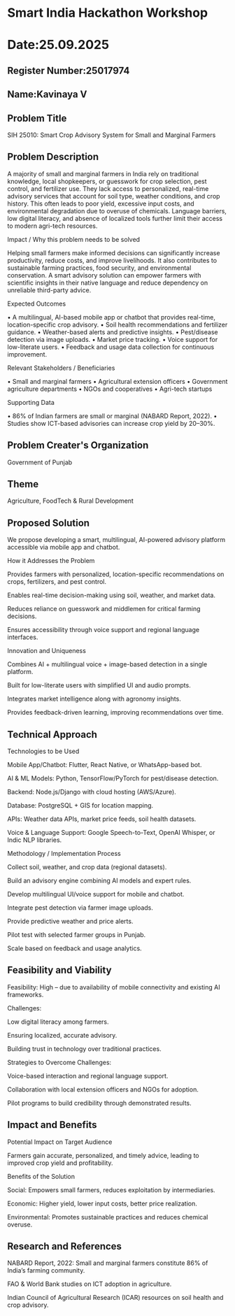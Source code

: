 # Smart India Hackathon Workshop
# Date:25.09.2025
## Register Number:25017974
## Name:Kavinaya V
## Problem Title
SIH 25010: Smart Crop Advisory System for Small and Marginal Farmers
## Problem Description
A majority of small and marginal farmers in India rely on traditional knowledge, local shopkeepers, or guesswork for crop selection, pest control, and fertilizer use. They lack access to personalized, real-time advisory services that account for soil type, weather conditions, and crop history. This often leads to poor yield, excessive input costs, and environmental degradation due to overuse of chemicals. Language barriers, low digital literacy, and absence of localized tools further limit their access to modern agri-tech resources.

Impact / Why this problem needs to be solved

Helping small farmers make informed decisions can significantly increase productivity, reduce costs, and improve livelihoods. It also contributes to sustainable farming practices, food security, and environmental conservation. A smart advisory solution can empower farmers with scientific insights in their native language and reduce dependency on unreliable third-party advice.

Expected Outcomes

• A multilingual, AI-based mobile app or chatbot that provides real-time, location-specific crop advisory.
• Soil health recommendations and fertilizer guidance.
• Weather-based alerts and predictive insights.
• Pest/disease detection via image uploads.
• Market price tracking.
• Voice support for low-literate users.
• Feedback and usage data collection for continuous improvement.

Relevant Stakeholders / Beneficiaries

• Small and marginal farmers
• Agricultural extension officers
• Government agriculture departments
• NGOs and cooperatives
• Agri-tech startups

Supporting Data

• 86% of Indian farmers are small or marginal (NABARD Report, 2022).
• Studies show ICT-based advisories can increase crop yield by 20–30%.

## Problem Creater's Organization
Government of Punjab

## Theme
Agriculture, FoodTech & Rural Development

## Proposed Solution
We propose developing a smart, multilingual, AI-powered advisory platform accessible via mobile app and chatbot.

How it Addresses the Problem

Provides farmers with personalized, location-specific recommendations on crops, fertilizers, and pest control.

Enables real-time decision-making using soil, weather, and market data.

Reduces reliance on guesswork and middlemen for critical farming decisions.

Ensures accessibility through voice support and regional language interfaces.

Innovation and Uniqueness

Combines AI + multilingual voice + image-based detection in a single platform.

Built for low-literate users with simplified UI and audio prompts.

Integrates market intelligence along with agronomy insights.

Provides feedback-driven learning, improving recommendations over time.

## Technical Approach
Technologies to be Used

Mobile App/Chatbot: Flutter, React Native, or WhatsApp-based bot.

AI & ML Models: Python, TensorFlow/PyTorch for pest/disease detection.

Backend: Node.js/Django with cloud hosting (AWS/Azure).

Database: PostgreSQL + GIS for location mapping.

APIs: Weather data APIs, market price feeds, soil health datasets.

Voice & Language Support: Google Speech-to-Text, OpenAI Whisper, or Indic NLP libraries.

Methodology / Implementation Process

Collect soil, weather, and crop data (regional datasets).

Build an advisory engine combining AI models and expert rules.

Develop multilingual UI/voice support for mobile and chatbot.

Integrate pest detection via farmer image uploads.

Provide predictive weather and price alerts.

Pilot test with selected farmer groups in Punjab.

Scale based on feedback and usage analytics.

## Feasibility and Viability
Feasibility: High – due to availability of mobile connectivity and existing AI frameworks.

Challenges:

Low digital literacy among farmers.

Ensuring localized, accurate advisory.

Building trust in technology over traditional practices.

Strategies to Overcome Challenges:

Voice-based interaction and regional language support.

Collaboration with local extension officers and NGOs for adoption.

Pilot programs to build credibility through demonstrated results.

## Impact and Benefits
Potential Impact on Target Audience

Farmers gain accurate, personalized, and timely advice, leading to improved crop yield and profitability.

Benefits of the Solution

Social: Empowers small farmers, reduces exploitation by intermediaries.

Economic: Higher yield, lower input costs, better price realization.

Environmental: Promotes sustainable practices and reduces chemical overuse.

## Research and References
NABARD Report, 2022: Small and marginal farmers constitute 86% of India’s farming community.

FAO & World Bank studies on ICT adoption in agriculture.

Indian Council of Agricultural Research (ICAR) resources on soil health and crop advisory.

